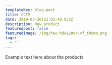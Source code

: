 ```yaml
---
templateKey: blog-post
title: CCTV
date: 2019-05-26T22:02:49.033Z
description: New product
featuredpost: false
featuredimage: /img/hac-hdw1200r-vf_thumb.png
tags:
  - ''
---
```

Example text here about the products
